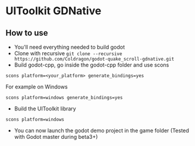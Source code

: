 # UIToolkit GDNative

## How to use
- You'll need everything needed to build godot
- Clone with recursive `git clone --recursive https://github.com/Coldragon/godot-quake_scroll-gdnative.git`
- Build godot-cpp, go inside the godot-cpp folder and use scons
```
scons platform=<your_platform> generate_bindings=yes
```
For example on Windows
```
scons platform=windows generate_bindings=yes
```
- Build the UIToolkit library 

```
scons platform=windows
```
- You can now launch the godot demo project in the game folder (Tested with Godot master during beta3+)
